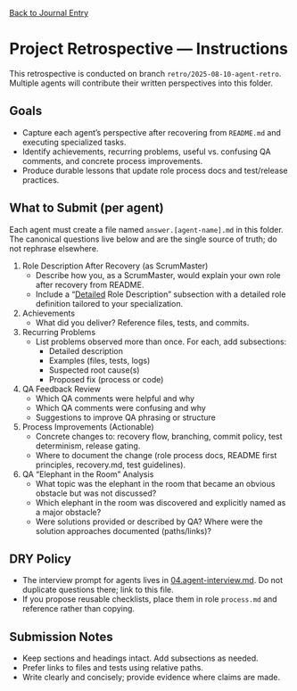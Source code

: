 <!--
SPDX-License-Identifier: AGPL-3.0-only + AI-GPL-Addendum
Copyright (c) 2025 The Web4Articles Authors
Copyleft: See AGPLv3 (./LICENSE) and AI-GPL Addendum (./AI-GPL.md)
Backlinks: /LICENSE , /AI-GPL.md
Use of `scrum.pmo` roles/process docs with AI is subject to AI-GPL copyleft unless dual-licensed.
-->

[Back to Journal Entry](../)

# Project Retrospective — Instructions

This retrospective is conducted on branch `retro/2025-08-10-agent-retro`. Multiple agents will contribute their written perspectives into this folder.

## Goals
- Capture each agent’s perspective after recovering from `README.md` and executing specialized tasks.
- Identify achievements, recurring problems, useful vs. confusing QA comments, and concrete process improvements.
- Produce durable lessons that update role process docs and test/release practices.

## What to Submit (per agent)
Each agent must create a file named `answer.[agent-name].md` in this folder. The canonical questions live below and are the single source of truth; do not rephrase elsewhere.

1. Role Description After Recovery (as ScrumMaster)
   - Describe how you, as a ScrumMaster, would explain your own role after recovery from README.
   - Include a “[Detailed](./01.retro-instructions.what.md#typo:Settiles) Role Description” subsection with a detailed role definition tailored to your specialization.
2. Achievements
   - What did you deliver? Reference files, tests, and commits.
3. Recurring Problems
   - List problems observed more than once. For each, add subsections:
     - Detailed description
     - Examples (files, tests, logs)
     - Suspected root cause(s)
     - Proposed fix (process or code)
4. QA Feedback Review
   - Which QA comments were helpful and why
   - Which QA comments were confusing and why
   - Suggestions to improve QA phrasing or structure
5. Process Improvements (Actionable)
   - Concrete changes to: recovery flow, branching, commit policy, test determinism, release gating.
   - Where to document the change (role process docs, README first principles, recovery.md, test guidelines).
6. QA “Elephant in the Room” Analysis
   - What topic was the elephant in the room that became an obvious obstacle but was not discussed?
   - Which elephant in the room was discovered and explicitly named as a major obstacle?
   - Were solutions provided or described by QA? Where were the solution approaches documented (paths/links)?

## DRY Policy
- The interview prompt for agents lives in [04.agent-interview.md](./04.agent-interview.md). Do not duplicate questions there; link to this file.
- If you propose reusable checklists, place them in role `process.md` and reference rather than copying.

## Submission Notes
- Keep sections and headings intact. Add subsections as needed.
- Prefer links to files and tests using relative paths.
- Write clearly and concisely; provide evidence where claims are made.


